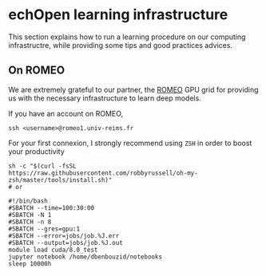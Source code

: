 # echOpen learning infrastructure

This section explains how to run a learning procedure on our computing infrastructre, while providing some tips and good practices advices. 

## On ROMEO

We are extremely grateful to our partner, the [ROMEO](https://romeo.univ-reims.fr/) GPU grid for providing us with the necessary infrastructure to learn deep models. 

If you have an account on ROMEO, 

```
ssh <username>@romeo1.univ-reims.fr
```

For your first connexion, I strongly recommend using `ZSH` in order to boost your productivity

```
sh -c "$(curl -fsSL     https://raw.githubusercontent.com/robbyrussell/oh-my-zsh/master/tools/install.sh)"
# or

```



```
#!/bin/bash
#SBATCH --time=100:30:00
#SBATCH -N 1
#SBATCH -n 8
#SBATCH --gres=gpu:1
#SBATCH --error=jobs/job.%J.err
#SBATCH --output=jobs/job.%J.out
module load cuda/8.0_test
jupyter notebook /home/dbenbouzid/notebooks
sleep 10000h
```